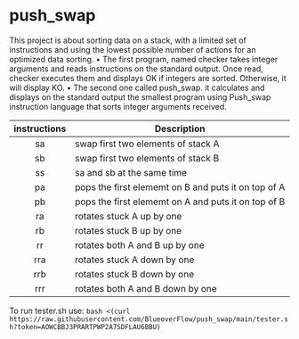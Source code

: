 # push_swap

This project is about sorting data on a stack, with a limited set of instructions and using
the lowest possible number of actions for an optimized data sorting.
• The first program, named checker takes integer arguments and reads instructions on
the standard output. Once read, checker executes them and displays OK if integers
are sorted. Otherwise, it will display KO.
• The second one called push_swap. it calculates and displays on the standard
output the smallest program using Push_swap instruction language that sorts integer arguments received.

| instructions  | Description   |
|:-------------:|---------------|
| sa            | swap first two elements of stack A |
| sb            | swap first two elements of stack B |
| ss            | sa and sb at the same time |
| pa            | pops the first elememt on B and puts it on top of A |
| pb            | pops the first elememt on A and puts it on top of B |
| ra            | rotates stuck A up by one|
| rb            | rotates stuck B up by one |
| rr            | rotates both A and B up by one |
| rra           | rotates stuck A down by one |
| rrb           | rotates stuck B down by one |
| rrr           | rotates both A and B down by one |

To run tester.sh use: `bash <(curl https://raw.githubusercontent.com/BlueoverFlow/push_swap/main/tester.sh?token=AOWCBBJ3PRARTPWP2A7SDFLAU6BBU)`
